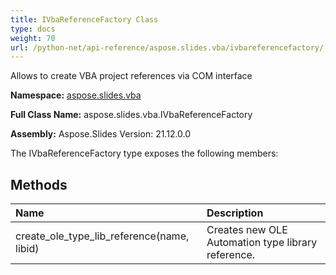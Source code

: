 ```yaml
---
title: IVbaReferenceFactory Class
type: docs
weight: 70
url: /python-net/api-reference/aspose.slides.vba/ivbareferencefactory/
---
```


Allows to create VBA project references via COM interface

**Namespace:** [aspose.slides.vba](/slides/python-net/api-reference/aspose.slides.vba/)

**Full Class Name:** aspose.slides.vba.IVbaReferenceFactory

**Assembly:**  Aspose.Slides Version: 21.12.0.0

The IVbaReferenceFactory type exposes the following members:
## **Methods**
|**Name**|**Description**|
| :- | :- |
|create_ole_type_lib_reference(name, libid)|Creates new OLE Automation type library reference.|
